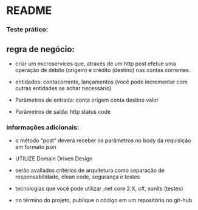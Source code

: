 # README #
### Teste prático: ###

## regra de negócio: ##
	
* criar um microservices que, através de um http post efetue uma operação de débito (origem) e crédito (destino) nas contas correntes.

* entidades: contacorrente, lançamentos (você pode incrementar com  outras entidades se achar necessário)

* Parâmetros de entrada:
	conta origem
	conta destino
	valor

* Parâmetros de saída:
	http status code	
	

### informações adicionais: ###
* o método “post” deverá receber os parâmetros no body da requisição em formato json

* UTILIZE Domain Driven Design

* serão avaliados critérios de arquitetura como separação de responsabilidade, clean code, segurança e testes

* tecnologias que você pode utilizar .net core 2.X, c#, xunits (testes)

* no término do projeto, publique o código em um repositório no git-hub
